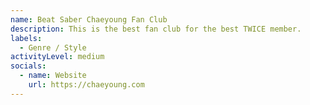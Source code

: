 ```yaml
---
name: Beat Saber Chaeyoung Fan Club
description: This is the best fan club for the best TWICE member.
labels:
  - Genre / Style
activityLevel: medium
socials:
  - name: Website
    url: https://chaeyoung.com
---
```

